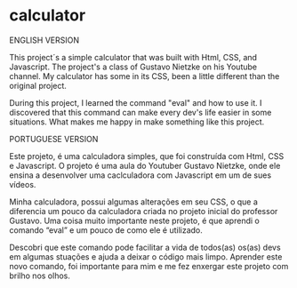 # calculator
ENGLISH VERSION  
 
This project´s a simple calculator that was built with Html, CSS, and Javascript. The project's a class of Gustavo Nietzke on his Youtube channel.  My calculator has some in its CSS, been a little different than the original project.  

During this project, I learned the command "eval" and how to use it. I discovered that this command can make every dev's life easier in some situations. What makes me happy in make something like this project.   
 
PORTUGUESE VERSION  

Este projeto, é uma calculadora simples, que foi construída com Html, CSS e Javascript. O projeto é uma aula do Youtuber Gustavo Nietzke, onde ele ensina a desenvolver uma caclculadora com Javascript em um de sues vídeos. 

Minha calculadora, possui algumas alterações em seu CSS, o que a diferencia um pouco da calculadora criada no projeto inicial do professor Gustavo.  Uma coisa muito importante neste projeto, é que aprendi o comando “eval” e um pouco de como ele é utilizado.  

Descobri que este comando pode facilitar a vida de todos(as) os(as) devs em algumas stuações e ajuda a deixar o código mais limpo.  Aprender este novo comando, foi importante para mim e me fez enxergar este projeto com brilho nos olhos.
